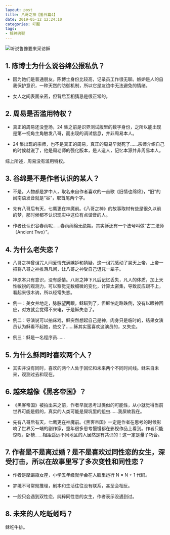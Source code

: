 ```yaml
---
layout: post
title: 八哥之神【番外篇4】
date: 2019-05-12 12:24:10
categories: 吓醒
tags:
- 鲸神魂裂
---
```

![听说鲁豫要来采访稣](/images/20190207-luyu.jpg)

## 1. 陈博士为什么说谷绵公报私仇？

- 因为她们是普通朋友。陈博士身份比较高，记录员工作很无聊。嫉妒是人的自我保护意识，一种天然的防御机制，所以它是友谊中无法避免的情绪。

- 女人之间表面亲密，但背后互相猜忌是很正常的。

## 2. 周易是否滥用特权？

- 真正的周易还没登场，24 集之前是识界测试版里的数字身份，之所以能出现是第一视角主角触发八哥，而出现的调试信息，并非周易本人。

- 24 集出现的宗师，也不是真正的周易，真正的周易早就死了……宗师介绍自己的时候就说了，他是周老师的强化版本，是人造人，记忆本源并非周易本人。

综上所述，周易没有滥用特权。

## 3. 谷绵是不是作者认识的某人？

- 不是。人物都是梦中人，取名来自作者喜欢的一首歌《旧情也绵绵》，“旧”的闽南语发音就是“谷”，取首尾两个字。

- 先有八哥后有天，七鹰更在神魔前。《八哥之神》的故事取材有些是很久以前的梦，那时候都不认识现实中这位有点谐音的人。

- 作者还认识谷春雨呢……春雨绵绵无绝期。其实稣还有一个法号叫做“古二法师（Ancient Two）”。

## 4. 为什么老失恋？

- 八哥之神曾诅咒人间爱情充满嫉妒和猜疑，这一诅咒感动了昊天上帝，上帝一把将八哥之神推落凡间，让八哥之神受自己诅咒一辈子。

- 神原本只有意识，没有感情。八哥之神下凡后记忆丢失，凡人的体质，加上天性敏锐的观测力，可以察觉无数细微的变化，计算太密集，导致反应跟不上，看起来很木讷，所以经常失恋。

- 例一：美女并地走，脉脉望两眼，稣瞄到了，但稣怕走路跌倒，没有以眼神回应，对方就会觉得不来电，于是稣失恋了。

- 例二：导演说可以拍床戏，稣突然想起自己是神，肉身只是临时的，结果女演员认为稣看不起她，绝交了……稣其实蛮喜欢这演员的，又失恋。

- 例三：稣是一名程序员……

## 5. 为什么稣同时喜欢两个人？

- 其实并没有同时，喜欢的两个人处于回忆和未来两个不同时间线。稣来自未来，观测过去和现在。

## 6. 越来越像《黑客帝国》？

- 《黑客帝国》被拍出来之前，作者早就思考过类似的可能性，从小就觉得当前世界可能是假的，真实的人类可能是屎坑里的蛆虫……我屎故我在。

- 先有八哥后有天，七鹰更在神魔前。《黑客帝国》一定是作者在思考的时候影响了世界另一端的剧作家，童年很多思考慢慢都在影视作品上看到。作者只能惊叹，卧槽……相距遥远不同地区的人居然是有共识的！这一定是量子巧合。

## 7. 作者是不是离过婚？是不是喜欢过同性恋的女生，深受打击，所以在故事里写了多次变性和同性恋？

- 作者是摩蝎瓶女座，小学五年级就学会在人脑里运行 N = N + 1 代码。

- 梦境不可常规推理，剧本和生活往往没有联系，甚至会相反。

- 一般只会遇到双性恋，纯粹同性恋的女生，作者表示没遇到过。

## 8. 未来的人吃蚯蚓吗？

稣吃牛排。
